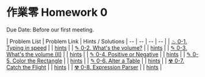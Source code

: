 # 作業零 Homework 0

Due Date: Before our first meeting.

| Problem List | Problem Link | Hints / Solutions
| -- | -- | -- | -- |
| [♨ 0-1. Typing in speed](hw0-1.md) | | [hints](hw0-1-sol.md) |
| [✎ 0-2. What's the volume?](hw0-2.md) | | [hints](hw0-2-sol.md) |
| [✎ 0-3. What's the volume (II)](hw0-3.md) | | [hints](hw0-3-sol.md) |
| [✎ 0-4. Positive or Negative](hw0-4.md) | | [hints](hw0-4-sol.md) |
| [✎ 0-5. Color the Rectangle](hw0-5.md) | | [hints](hw0-5-sol.md) |
| [✎ 0-6. Alter a Table](hw0-6.md) | | [hints](hw0-6-sol.md) |
| [☢ 0-7. Catch the Flight](hw0-7.md) | | [hints](hw0-7-sol.md) |
| [☢ 0-8. Expression Parser](hw0-8.md) | | [hints](hw0-8-sol.md) |
